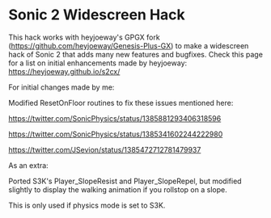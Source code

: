 # Sonic 2 Widescreen Hack

This hack works with heyjoeway's GPGX fork (https://github.com/heyjoeway/Genesis-Plus-GX) to make a widescreen hack of Sonic 2 that adds many new features and bugfixes. 
Check this page for a list on initial enhancements made by heyjoeway: https://heyjoeway.github.io/s2cx/

For initial changes made by me:

Modified ResetOnFloor routines to fix these issues mentioned here:

https://twitter.com/SonicPhysics/status/1385881293406318596

https://twitter.com/SonicPhysics/status/1385341602244222980

https://twitter.com/JSevion/status/1385472712781479937


As an extra:

Ported S3K's Player_SlopeResist and Player_SlopeRepel, but modified slightly to display the walking animation if you rollstop on a slope.

This is only used if physics mode is set to S3K. 
